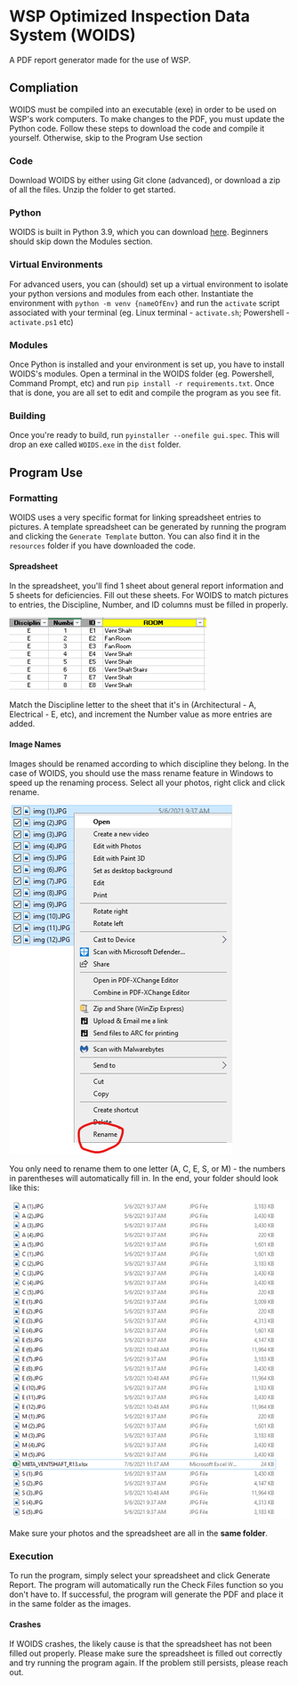 # WSP Optimized Inspection Data System (WOIDS)
A PDF report generator made for the use of WSP.

## Compliation
WOIDS must be compiled into an executable (exe) in order to be used on WSP's work computers. To make changes to the PDF, 
you must update the Python code. Follow these steps to download the code and compile it yourself. Otherwise, skip to the 
Program Use section

### Code
Download WOIDS by either using Git clone (advanced), or download a zip of all the files. Unzip the folder to get started.

### Python
WOIDS is built in Python 3.9, which you can download [here](https://www.python.org/downloads/). Beginners should skip 
down the Modules section.

### Virtual Environments
For advanced users, you can (should) set up a virtual environment to isolate your python versions and modules from each 
other. Instantiate the environment with `python -m venv {nameOfEnv}` and run the `activate` script associated with your 
terminal (eg. Linux terminal - `activate.sh`; Powershell - `activate.ps1` etc)

### Modules
Once Python is installed and your environment is set up, you have to install WOIDS's modules. Open a terminal in the 
WOIDS folder (eg. Powershell, Command Prompt, etc) and run `pip install -r requirements.txt`. Once that is done, you are 
all set to edit and compile the program as you see fit.

### Building
Once you're ready to build, run `pyinstaller --onefile gui.spec`. This will drop an exe called `WOIDS.exe` in the `dist` 
folder.

## Program Use
### Formatting
WOIDS uses a very specific format for linking spreadsheet entries to pictures. A template spreadsheet can be generated 
by running the program and clicking the `Generate Template` button. You can also find it in the `resources` folder if 
you have downloaded the code. 

#### Spreadsheet
In the spreadsheet, you'll find 1 sheet about general report information and 5 sheets for deficiencies. Fill out these 
sheets. For WOIDS to match pictures to entries, the Discipline, Number, and ID columns must be filled in properly.

![Example sheet](https://github.com/temccarthy/WOIDS/blob/dev/docs/id%20picture.png?raw=true)

Match the Discipline letter to the sheet that it's in (Architectural - A, Electrical - E, etc), and increment the Number 
value as more entries are added. 

#### Image Names
Images should be renamed according to which discipline they belong. In the case of WOIDS, you should use the mass rename
feature in Windows to speed up the renaming process. Select all your photos, right click and click rename. 

![Image renaming](https://github.com/temccarthy/WOIDS/blob/dev/docs/Images.png?raw=true)

You only need to rename them to one letter (A, C, E, S, or M) - the numbers in parentheses will automatically fill in. 
In the end, your folder should look like this:

![Folder structure](https://github.com/temccarthy/WOIDS/blob/dev/docs/final%20folder.png?raw=true)

Make sure your photos and the spreadsheet are all in the **same folder**.

### Execution
To run the program, simply select your spreadsheet and click Generate Report. The program will automatically run the 
Check Files function so you don't have to. If successful, the program will generate the PDF and place it in the same 
folder as the images. 

#### Crashes
If WOIDS crashes, the likely cause is that the spreadsheet has not been filled out properly. Please make sure the 
spreadsheet is filled out correctly and try running the program again. If the problem still persists, please reach out.